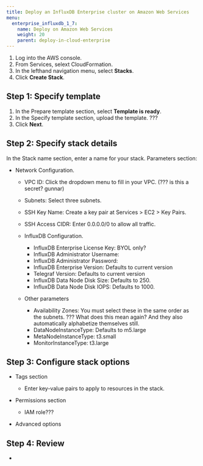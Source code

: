 ```yaml
---
title: Deploy an InfluxDB Enterprise cluster on Amazon Web Services
menu:
  enterprise_influxdb_1_7:
    name: Deploy on Amazon Web Services
    weight: 20
    parent: deploy-in-cloud-enterprise
---
```



1. Log into the AWS console.
2. From Services, selext CloudFormation.
3. In the lefthand navigation menu, select **Stacks**.
4. Click **Create Stack**.

## Step 1: Specify template

1. In the Prepare template section, select **Template is ready**.
2. In the Specify template section, upload the template. ???
3. Click **Next**.

## Step 2: Specify stack details

In the Stack name section, enter a name for your stack.
Parameters section:

  - Network Configuration.
      - VPC ID: Click the dropdown menu to fill in your VPC. (??? is this a secret? gunnar)
      - Subnets: Select three subnets.
      - SSH Key Name: Create a key pair at Services > EC2 > Key Pairs.
      - SSH Access CIDR: Enter 0.0.0.0/0 to allow all traffic.

    - InfluxDB Configuration.
      - InfluxDB Enterprise License Key: BYOL only?
      - InfluxDB Administrator Username:
      - InfluxDB Administrator Password:
      - InfluxDB Enterprise Version: Defaults to current version
      - Telegraf Version: Defaults to current version
      - InfluxDB Data Node Disk Size: Defaults to 250.
      - InfluxDB Data Node Disk IOPS: Defaults to 1000.

    - Other parameters
      - Availability Zones: You must select these in the same order as the subnets. ??? What does this mean again? And they also automatically alphabetize themselves still.
      - DataNodeInstanceType: Defaults to m5.large
      - MetaNodeInstanceType: t3.small
      - MonitorInstanceType: t3.large

## Step 3: Configure stack options

- Tags section
  - Enter key-value pairs to apply to resources in the stack.

- Permissions section
  - IAM role???

- Advanced options

## Step 4: Review

- 
